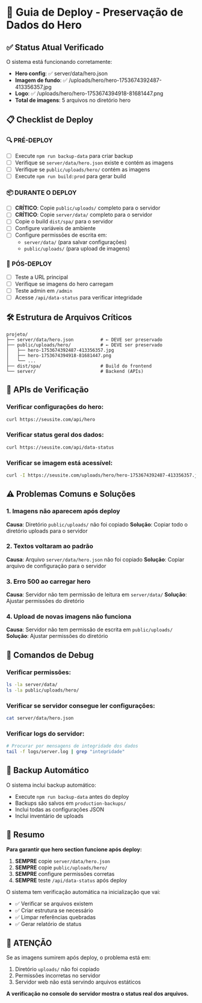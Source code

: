 # 🚀 Guia de Deploy - Preservação de Dados do Hero

## ✅ Status Atual Verificado

O sistema está funcionando corretamente:
- **Hero config**: ✅ server/data/hero.json
- **Imagem de fundo**: ✅ /uploads/hero/hero-1753674392487-413356357.jpg  
- **Logo**: ✅ /uploads/hero/hero-1753674394918-81681447.png
- **Total de imagens**: 5 arquivos no diretório hero

## 📋 Checklist de Deploy

### 🔍 PRÉ-DEPLOY
- [ ] Execute `npm run backup-data` para criar backup
- [ ] Verifique se `server/data/hero.json` existe e contém as imagens
- [ ] Verifique se `public/uploads/hero/` contém as imagens
- [ ] Execute `npm run build:prod` para gerar build

### 📦 DURANTE O DEPLOY
- [ ] **CRÍTICO**: Copie `public/uploads/` completo para o servidor
- [ ] **CRÍTICO**: Copie `server/data/` completo para o servidor  
- [ ] Copie o build `dist/spa/` para o servidor
- [ ] Configure variáveis de ambiente
- [ ] Configure permissões de escrita em:
  - `server/data/` (para salvar configurações)
  - `public/uploads/` (para upload de imagens)

### 🔧 PÓS-DEPLOY
- [ ] Teste a URL principal
- [ ] Verifique se imagens do hero carregam
- [ ] Teste admin em `/admin`
- [ ] Acesse `/api/data-status` para verificar integridade

## 🛠️ Estrutura de Arquivos Críticos

```
projeto/
├── server/data/hero.json          # ← DEVE ser preservado
├── public/uploads/hero/           # ← DEVE ser preservado
│   ├── hero-1753674392487-413356357.jpg
│   ├── hero-1753674394918-81681447.png
│   └── ...
├── dist/spa/                      # Build do frontend
└── server/                        # Backend (APIs)
```

## 🔗 APIs de Verificação

### Verificar configurações do hero:
```bash
curl https://seusite.com/api/hero
```

### Verificar status geral dos dados:
```bash
curl https://seusite.com/api/data-status
```

### Verificar se imagem está acessível:
```bash
curl -I https://seusite.com/uploads/hero/hero-1753674392487-413356357.jpg
```

## ⚠️ Problemas Comuns e Soluções

### 1. Imagens não aparecem após deploy
**Causa**: Diretório `public/uploads/` não foi copiado
**Solução**: Copiar todo o diretório uploads para o servidor

### 2. Textos voltaram ao padrão
**Causa**: Arquivo `server/data/hero.json` não foi copiado
**Solução**: Copiar arquivo de configuração para o servidor

### 3. Erro 500 ao carregar hero
**Causa**: Servidor não tem permissão de leitura em `server/data/`
**Solução**: Ajustar permissões do diretório

### 4. Upload de novas imagens não funciona
**Causa**: Servidor não tem permissão de escrita em `public/uploads/`
**Solução**: Ajustar permissões do diretório

## 🔧 Comandos de Debug

### Verificar permissões:
```bash
ls -la server/data/
ls -la public/uploads/hero/
```

### Verificar se servidor consegue ler configurações:
```bash
cat server/data/hero.json
```

### Verificar logs do servidor:
```bash
# Procurar por mensagens de integridade dos dados
tail -f logs/server.log | grep "integridade"
```

## 📁 Backup Automático

O sistema inclui backup automático:
- Execute `npm run backup-data` antes do deploy
- Backups são salvos em `production-backups/`
- Inclui todas as configurações JSON
- Inclui inventário de uploads

## 🎯 Resumo

**Para garantir que hero section funcione após deploy:**

1. **SEMPRE** copie `server/data/hero.json`
2. **SEMPRE** copie `public/uploads/hero/`  
3. **SEMPRE** configure permissões corretas
4. **SEMPRE** teste `/api/data-status` após deploy

O sistema tem verificação automática na inicialização que vai:
- ✅ Verificar se arquivos existem
- ✅ Criar estrutura se necessário
- ✅ Limpar referências quebradas
- ✅ Gerar relatório de status

## 🚨 ATENÇÃO

Se as imagens sumirem após deploy, o problema está em:
1. Diretório `uploads/` não foi copiado
2. Permissões incorretas no servidor
3. Servidor web não está servindo arquivos estáticos

**A verificação no console do servidor mostra o status real dos arquivos.**
